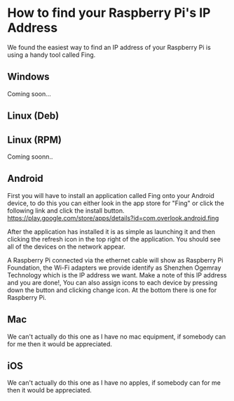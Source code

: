 How to find your Raspberry Pi's IP Address
===========
We found the easiest way to find an IP address of your Raspberry Pi is using a handy tool called Fing.

Windows
-------
Coming soon...

Linux (Deb)
-----

Linux (RPM)
-----
Coming soonn..

Android
-------
First you will have to install an application called Fing onto your Android device, to do this you can either look in the app store for "Fing" or click the following link and click the install button. https://play.google.com/store/apps/details?id=com.overlook.android.fing

After the application has installed it is as simple as launching it and then clicking the refresh icon in the top right of the application. You should see all of the devices on the network appear.

A Raspberry Pi connected via the ethernet cable will show as Raspberry Pi Foundation, the Wi-Fi adapters we provide identify as Shenzhen Ogemray Technology which is the IP address we want.
Make a note of this IP address and you are done!, You can also assign icons to each device by pressing down the button and clicking change icon. At the bottom there is one for Raspberry Pi.



Mac
---
We can't actually do this one as I have no mac equipment, if somebody can for me then it would be appreciated.


iOS
---
We can't actually do this one as I have no apples, if somebody can for me then it would be appreciated.
